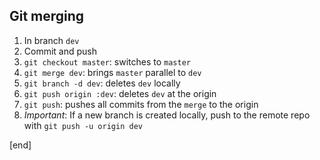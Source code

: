 ## Git merging

 1. In branch `dev`
 2. Commit and push
 3. `git checkout master`: switches to `master`
 4. `git merge dev`: brings `master` parallel to `dev`
 5. `git branch -d dev`: deletes `dev` locally
 6. `git push origin :dev`: deletes `dev` at the origin
 7. `git push`: pushes all commits from the `merge` to the origin
 8. *Important*: If a new branch is created locally, push to the remote repo with `git push -u origin dev`

[end]

